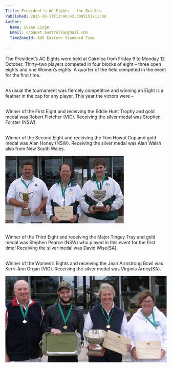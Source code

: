 ```yaml
---
Title: President's AC Eights - the Results
Published: 2015-10-17T13:46:43.3995153+11:00
Author:
  Name: Susan Linge
  Email: croquet.australia@gmail.com
  TimeZoneId: AUS Eastern Standard Time

---
```

The President’s AC Eights were held at Cairnlea from Friday 9 to Monday 12 October.  Thirty-two players competed in four blocks of eight – three open eights and one Women’s eights.  A quarter of the field competed in the event for the first time.

<br/>As usual the tournament was fiercely competitive and winning an Eight is a feather in the cap for any player.  This year the victors were – 

<br/>Winner of the First Eight and receiving the Eddie Hunt Trophy and gold medal was Robert Fletcher (VIC).
Receiving the silver medal was Stephen Forster (NSW).

<br/>Winner of the Second Eight and receiving the Tom Howat Cup and gold medal was Alan Honey (NSW).
Receiving the silver medal was Alan Walsh also from New South Wales.

<img src="presidents-ac-eights-winners-first-and-second-eight-and-silver-medal-first-eight-2.jpg" alt="Winners First and Second eights. Runner up first eight" title="Alan Honey, Stephen Forster and Robert Fletcher"/>

<br/>Winner of the Third Eight and receiving the Major Tingey Tray and gold medal was Stephen Pearce (NSW) who played in this event for the first time!
Receiving the silver medal was David Wise(SA).

<br/>Winner of the Women’s Eights and receiving the Jean Armstrong Bowl was Kerri-Ann Organ (VIC).
Receiving the silver medal was Virginia Arney(SA).

<img src="presidents-ac-eights-david-wise-stephen-pearce-kerri-ann-organ-and-virginia-arney.jpg" alt="Winners and Runners up Third Eight and Women’s Eights" title="David Wise, Stephen Pearce, Kerri-Ann Organ and Virginia Arney"/>